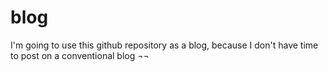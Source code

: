 # blog
I'm going to use this github repository as a blog, because I don't have time to post on a conventional blog ¬¬
